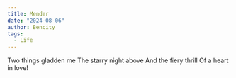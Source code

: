 ```yaml
---
title: Mender
date: "2024-08-06"
author: Bencity
tags:
  - Life
---
```


Two things gladden me
The starry night above
And the fiery thrill
Of a heart in love!
